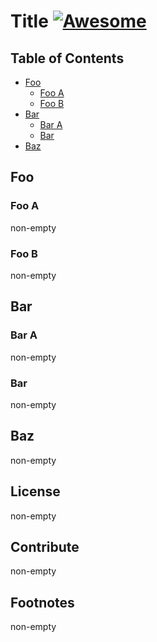 # Title [![Awesome](https://awesome.re/badge.svg)](https://awesome.re)

## Table of Contents

- [Foo](#foo)
  - [Foo A](#foo-a)
  - [Foo B](#foo-b)
- [Bar](#bar)
  - [Bar A](#bar-a)
  - [Bar](#bar-1)
- [Baz](#baz)

## Foo

### Foo A

non-empty

### Foo B

non-empty

## Bar

### Bar A

non-empty

### Bar

non-empty

## Baz

non-empty

## License

non-empty

## Contribute

non-empty

## Footnotes

non-empty

